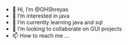 - 👋 Hi, I’m @OHShreyas
- 👀 I’m interested in java
- 🌱 I’m currently learning java and sql
- 💞️ I’m looking to collaborate on GUI projects
- 📫 How to reach me ...

<!---
OHShreyas/OHShreyas is a ✨ special ✨ repository because its `README.md` (this file) appears on your GitHub profile.
You can click the Preview link to take a look at your changes.
--->
